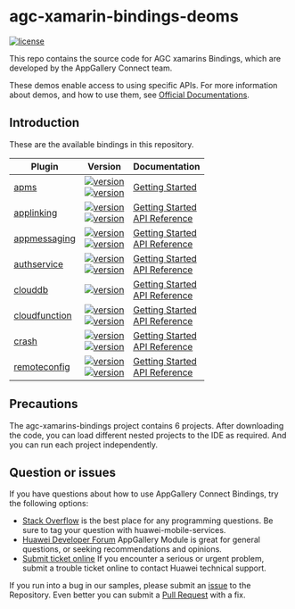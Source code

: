# agc-xamarin-bindings-deoms
[![license](https://img.shields.io/badge/license-Apache--2.0-green)](./LICENCE)

This repo contains the source code for AGC xamarins Bindings, which are developed by the AppGallery Connect team.

These demos enable access to using specific APIs. For more information
about demos, and how to use them, see
[Official Documentations](https://developer.huawei.com/consumer/en/doc/development/AppGallery-connect-Guides/agc-get-started).


## Introduction
These are the available bindings in this repository.

| Plugin | Version | Documentation |
|--------|-----|-----|
| [apms](./apms)|[![version](https://img.shields.io/nuget/v/Huawei.Agconnect.iOS.Apms.svg?label=Xamarin.iOS)](./apms/ios) <br>[![version](https://img.shields.io/nuget/v/Huawei.Agconnect.Apms.svg?label=Xamarin.Android)](./apms/android)|[Getting Started](https://developer.huawei.com/consumer/en/doc/development/AppGallery-connect-Guides/agc-apm-introduction-0000001052247254) <br/>  |
| [applinking](./applinking)|[![version](https://img.shields.io/nuget/v/Huawei.Agconnect.iOS.Applinking.svg?label=Xamarin.iOS)](./applinking/ios) <br>[![version](https://img.shields.io/nuget/v/Huawei.Agconnect.Applinking.svg?label=Xamarin.Android)](./applinking/android)|[Getting Started](https://developer.huawei.com/consumer/en/doc/development/AppGallery-connect-Guides/agc-applinking-introduction-0000001054143215) <br/> [API Reference](https://developer.huawei.com/consumer/en/doc/development/AppGallery-connect-References/agc-applinking-crossframework-api-0000001126997908) |
| [appmessaging](./appmessaging)|[![version](https://img.shields.io/nuget/v/Huawei.Agconnect.iOS.Appmessaging.svg?label=Xamarin.iOS)](./appmessaging/ios) <br>[![version](https://img.shields.io/nuget/v/Huawei.Agconnect.Appmessaging.svg?label=Xamarin.Android)](./appmessaging/android)|[Getting Started](https://developer.huawei.com/consumer/en/doc/development/AppGallery-connect-Guides/agc-appmessage-introduction-0000001071884501) <br/> [API Reference](https://developer.huawei.com/consumer/en/doc/development/AppGallery-connect-References/agc-appmessaging-crossframework-api-0000001172878125) |
| [authservice](./auth)|[![version](https://img.shields.io/nuget/v/Huawei.Agconnect.iOS.Auth.svg?label=Xamarin.iOS)](./auth/ios) <br>[![version](https://img.shields.io/nuget/v/Huawei.Agconnect.Auth.svg?label=Xamarin.Android)](./auth/android) |[Getting Started](https://developer.huawei.com/consumer/en/doc/development/AppGallery-connect-Guides/agc-auth-introduction-0000001053732605) <br/> [API Reference](https://developer.huawei.com/consumer/en/doc/development/AppGallery-connect-References/agc-auth-crossframework-api-0000001073805717) |
| [clouddb](./clouddb)|[![version](https://img.shields.io/nuget/v/Huawei.Agconnect.CloudDatabase.svg?label=Xamarin.Android)](./clouddb/android) |[Getting Started](https://developer.huawei.com/consumer/en/doc/development/AppGallery-connect-Guides/agc-clouddb-introduction-0000001054212760) <br/> [API Reference](https://developer.huawei.com/consumer/en/doc/development/AppGallery-connect-References/clouddb-xamarin-overview-0000001115580836) |
| [cloudfunction](./cloudfunctions)|[![version](https://img.shields.io/nuget/v/Huawei.Agconnect.iOS.Function.svg?label=Xamarin.iOS)](./cloudfunctions/ios) <br>[![version](https://img.shields.io/nuget/v/Huawei.Agconnect.Function.svg?label=Xamarin.Android)](./cloudfunctions/android) |[Getting Started](https://developer.huawei.com/consumer/en/doc/development/AppGallery-connect-Guides/agc-cloudfunction-introduction-0000001059279544) <br/> [API Reference](https://developer.huawei.com/consumer/en/doc/development/AppGallery-connect-References/cloudfunctions-api-android-overview-0000001144682979) |
| [crash](./crash)|[![version](https://img.shields.io/nuget/v/Huawei.Agconnect.iOS.Crash.svg?label=Xamarin.iOS)](./crash/ios) <br>[![version](https://img.shields.io/nuget/v/Huawei.Agconnect.Crash.svg?label=Xamarin.Android)](./crash/android)|[Getting Started](https://developer.huawei.com/consumer/en/doc/development/AppGallery-connect-Guides/agc-crash-introduction-0000001055732708) <br/> [API Reference](https://developer.huawei.com/consumer/en/doc/development/AppGallery-connect-References/framework-crash-0000001061566253) |
| [remoteconfig](./remoteconfig) | [![version](https://img.shields.io/nuget/v/Huawei.Agconnect.iOS.Remoteconfig.svg?label=Xamarin.iOS)](./remoteconfig/ios) <br>[![version](https://img.shields.io/nuget/v/Huawei.Agconnect.Remoteconfig.svg?label=Xamarin.Android)](./remoteconfig/android)|[Getting Started](https://developer.huawei.com/consumer/en/doc/development/AppGallery-connect-Guides/agc-remoteconfig-introduction-0000001055149778) <br/> [API Reference](https://developer.huawei.com/consumer/en/doc/development/AppGallery-connect-References/framework-remoteconfig-0000001076939488) |


## Precautions
The agc-xamarins-bindings project contains 6 projects. After downloading the code, you can load different nested projects to the IDE as required. And you can run each project independently.

## Question or issues
If you have questions about how to use AppGallery Connect Bindings, try the following options:  
* [Stack Overflow](https://stackoverflow.com/questions/tagged/appgallery) is the best place for any programming questions. Be sure to tag your question with huawei-mobile-services.  
* [Huawei Developer Forum](https://forums.developer.huawei.com/forumPortal/en/home?fid=0101188387844930001) AppGallery Module is great for general questions, or seeking recommendations and opinions.
* [Submit ticket online](https://developer.huawei.com/consumer/en/support/feedback/#/) If you encounter a serious or urgent problem, submit a trouble ticket online to contact Huawei technical support.

If you run into a bug in our samples, please submit an [issue](https://github.com/AppGalleryConnect/agc-android-bindings/issues) to the Repository. Even better you can submit a [Pull Request](https://github.com/AppGalleryConnect/agc-android-bindings/pulls) with a fix.

